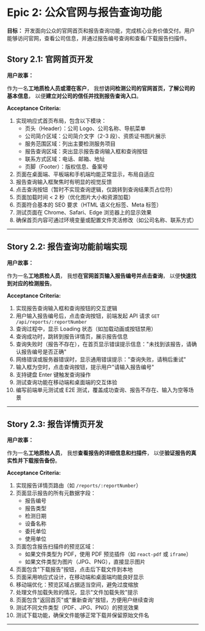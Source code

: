 # Epic 2: 公众官网与报告查询功能

**目标：** 开发面向公众的官网首页和报告查询功能，完成核心业务价值交付。用户能够访问官网，查看公司信息，并通过报告编号查询和查看/下载报告扫描件。

## Story 2.1: 官网首页开发

**用户故事：**

作为一名**工地质检人员或潜在客户**，
我想**访问检测公司的官网首页，了解公司的基本信息**，
以便**建立对公司的信任并找到报告查询入口**。

**Acceptance Criteria:**

1. 实现响应式首页布局，包含以下模块：
   - 页头（Header）：公司 Logo、公司名称、导航菜单
   - 公司简介区域：公司简介文字（2-3 段）、资质证书图片展示
   - 服务范围区域：列出主要检测服务项目
   - 报告查询区域：突出显示报告查询输入框和查询按钮
   - 联系方式区域：电话、邮箱、地址
   - 页脚（Footer）：版权信息、备案号
2. 页面在桌面端、平板端和手机端均能正常显示，布局自适应
3. 报告查询输入框聚焦时有明显的视觉反馈
4. 点击查询按钮（暂时不实现查询逻辑，仅跳转到查询结果页占位符）
5. 页面加载时间 < 2 秒（优化图片大小和资源加载）
6. 页面符合基本的 SEO 要求（HTML 语义化标签、Meta 标签）
7. 测试页面在 Chrome、Safari、Edge 浏览器上的显示效果
8. 确保首页内容可通过环境变量或配置文件灵活修改（如公司名称、联系方式）

---

## Story 2.2: 报告查询功能前端实现

**用户故事：**

作为一名**工地质检人员**，
我想**在官网首页输入报告编号并点击查询**，
以便**快速找到对应的检测报告**。

**Acceptance Criteria:**

1. 实现报告查询输入框和查询按钮的交互逻辑
2. 用户输入报告编号后，点击查询按钮，前端发起 API 请求 `GET /api/reports/:reportNumber`
3. 查询过程中，显示 Loading 状态（如加载动画或按钮禁用）
4. 查询成功时，跳转到报告详情页，展示报告信息
5. 查询失败时（报告不存在），在首页显示错误提示信息："未找到该报告，请确认报告编号是否正确"
6. 网络错误或服务器错误时，显示通用错误提示："查询失败，请稍后重试"
7. 输入框为空时，点击查询按钮，提示用户"请输入报告编号"
8. 支持键盘 Enter 键触发查询操作
9. 测试查询功能在移动端和桌面端的交互体验
10. 编写前端单元测试或 E2E 测试，覆盖成功查询、报告不存在、输入为空等场景

---

## Story 2.3: 报告详情页开发

**用户故事：**

作为一名**工地质检人员**，
我想**查看报告的详细信息和扫描件**，
以便**验证报告的真实性并下载报告备份**。

**Acceptance Criteria:**

1. 实现报告详情页路由（如 `/reports/:reportNumber`）
2. 页面显示报告的所有元数据字段：
   - 报告编号
   - 报告类型
   - 检测日期
   - 设备名称
   - 委托单位
   - 使用单位
3. 页面包含报告扫描件的预览区域：
   - 如果文件类型为 PDF，使用 PDF 预览插件（如 `react-pdf` 或 `iframe`）
   - 如果文件类型为图片（JPG、PNG），直接显示图片
4. 页面包含"下载报告"按钮，点击后下载文件到本地
5. 页面采用响应式设计，在移动端和桌面端均能良好显示
6. 移动端优化：预览区域占据适当空间，避免过度缩放
7. 处理文件加载失败的情况，显示"文件加载失败"提示
8. 页面包含"返回首页"或"重新查询"按钮，方便用户继续查询
9. 测试不同文件类型（PDF、JPG、PNG）的预览效果
10. 测试下载功能，确保文件能够正常下载并保留原始文件名

---
